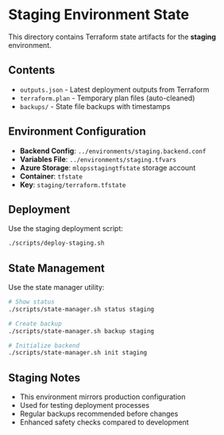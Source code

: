 # Staging Environment State

This directory contains Terraform state artifacts for the **staging** environment.

## Contents

- `outputs.json` - Latest deployment outputs from Terraform
- `terraform.plan` - Temporary plan files (auto-cleaned)
- `backups/` - State file backups with timestamps

## Environment Configuration

- **Backend Config**: `../environments/staging.backend.conf`
- **Variables File**: `../environments/staging.tfvars`
- **Azure Storage**: `mlopsstagingtfstate` storage account
- **Container**: `tfstate`
- **Key**: `staging/terraform.tfstate`

## Deployment

Use the staging deployment script:

```bash
./scripts/deploy-staging.sh
```

## State Management

Use the state manager utility:

```bash
# Show status
./scripts/state-manager.sh status staging

# Create backup
./scripts/state-manager.sh backup staging

# Initialize backend
./scripts/state-manager.sh init staging
```

## Staging Notes

- This environment mirrors production configuration
- Used for testing deployment processes
- Regular backups recommended before changes
- Enhanced safety checks compared to development

